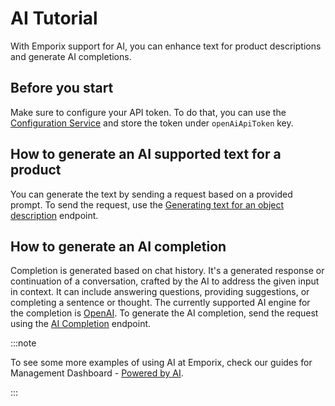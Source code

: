 # AI Tutorial

 With Emporix support for AI, you can enhance text for product descriptions and generate AI completions.

 ## Before you start

 Make sure to configure your API token. To do that, you can use the [Configuration Service](https://developer.emporix.io/docs/openapi/configuration/) and store the token under `openAiApiToken` key.

 ## How to generate an AI supported text for a product

You can generate the text by sending a request based on a provided prompt. To send the request, use the [ Generating text for an object description](/openapi/ai/#operation/POST-ai-generate-description) endpoint.

<OpenApiTryIt
  definitionId="ai"
  operationId="POST-ai-generate-description"
  defaultExample="Text generation request"
/>

## How to generate an AI completion

Completion is generated based on chat history. It's a generated response or continuation of a conversation, crafted by the AI to address the given input in context. 
It can include answering questions, providing suggestions, or completing a sentence or thought. 
The currently supported AI engine for the completion is [OpenAI](https://platform.openai.com/). 
To generate the AI completion, send the request using the [ AI Completion](/openapi/ai/#operation/POST-ai-completion) endpoint.

<OpenApiTryIt
  definitionId="ai"
  operationId="POST-ai-completions"
  defaultExample="Completion request"
/>

:::note

To see some more examples of using AI at Emporix, check our guides for Management Dashboard - [Powered by AI](https://developer.emporix.io/user-guides/extensibility-and-integrations/ai/ai-intro).

:::